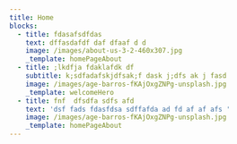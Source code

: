 ```yaml
---
title: Home
blocks:
  - title: fdasafsdfdas
    text: dffasdafdf daf dfaaf d d
    image: /images/about-us-3-2-460x307.jpg
    _template: homePageAbout
  - title: ;lkdfja fdaklafdk df
    subtitle: k;sdfadafskjdfsak;f dask j;dfs ak j fasd
    image: /images/age-barros-fKAjOxgZNPg-unsplash.jpg
    _template: welcomeHero
  - title: fnf  dfsdfa sdfs afd
    text: 'dsf fads fdasfdsa sdffafda ad fd af af afs '
    image: /images/age-barros-fKAjOxgZNPg-unsplash.jpg
    _template: homePageAbout
---
```


